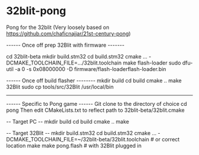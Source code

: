 # 32blit-pong
Pong for the 32blit (Very loosely based on https://github.com/chaficnajjar/21st-century-pong)

------ Once off prep 32Blit with firmware -------

cd 32blit-beta
mkdir build.stm32
cd build.stm32
cmake … -DCMAKE_TOOLCHAIN_FILE=…/32blit.toolchain
make flash-loader
sudo dfu-util -a 0 -s 0x08000000 -D firmware/flash-loaderflash-loader.bin

------ Once off build flasher --------
mkdir build
cd build
cmake ..
make 32Blit
sudo cp tools/src/32Blit /usr/local/bin

--------------------------------------------------------------------------------------

------ Specific to Pong game ------
Git clone to the directory of choice
cd pong
Then edit CMakeLists.txt to reflect path to 32blit-beta/32blit.cmake

-- Target PC --
mkdir build
cd build
cmake .. 
make


-- Target 32Blit --
mkdir build.stm32
cd build.stm32
cmake … -DCMAKE_TOOLCHAIN_FILE=~/32blit-beta/32blit.toolchain    # or correct location
make
make pong.flash          # with 32Blit plugged in


